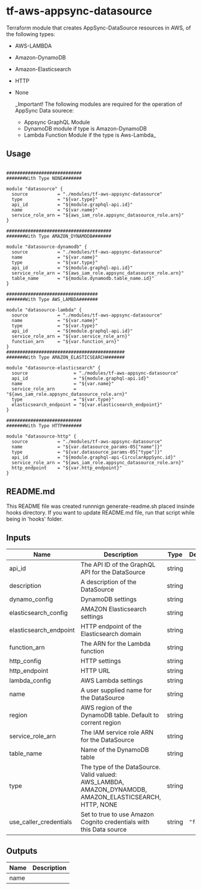 
# tf-aws-appsync-datasource

Terraform module that creates AppSync-DataSource resources in AWS, of the following types:

* AWS-LAMBDA
* Amazon-DynamoDB
* Amazon-Elasticsearch
* HTTP
* None

  _Important!
    The following modules are required for the operation of AppSync Data sourece:
  * Appsync GraphQL Module
  * DynamoDB module if type is Amazon-DynamoDB
  * Lambda Function Module if the type is Aws-Lambda_


## Usage

```hcl

############################
#######With Type NONE#######

module "datasource" {
  source           = "./modules/tf-aws-appsync-datasource"
  type             = "${var.type}"
  api_id           = "${module.graphql-api.id}"
  name             = "${var.name}"
  service_role_arn = "${aws_iam_role.appsync_datasource_role.arn}"
}

#######################################
#######With Type AMAZON_DYNAMODB#######

module "datasource-dynamodb" {
  source           = "./modules/tf-aws-appsync-datasource"
  name             = "${var.name}"
  type             = "${var.type}"
  api_id           = "${module.graphql-api.id}"
  service_role_arn = "${aws_iam_role.appsync_datasource_role.arn}"
  table_name       = "${module.dynamodb.table_name.id}"
}

##################################
#######With Type AWS_LAMBDA#######

module "datasource-lambda" {
  source           = "./modules/tf-aws-appsync-datasource"
  name             = "${var.name}"
  type             = "${var.type}"
  api_id           = "${module.graphql-api.id}"
  service_role_arn = "${var.service_role_arn}"
  function_arn     = "${var.function_arn}"
}
############################################
#######With Type AMAZON_ELASTICSEARCH#######

module "datasource-elasticsearch" {
  source                 = "./modules/tf-aws-appsync-datasource"
  api_id                 = "${module.graphql-api.id}"
  name                   = "${var.name}"
  service_role_arn       = "${aws_iam_role.appsync_datasource_role.arn}"
  type                   = "${var.type}"
  elasticsearch_endpoint = "${var.elasticsearch_endpoint}"
}

############################
#######With Type HTTP#######

module "datasource-http" {
  source           = "./modules/tf-aws-appsync-datasource"
  name             = "${var.datasource_params-05["name"]}"
  type             = "${var.datasource_params-05["type"]}"
  api_id           = "${module.graphql-api-CircularAppSync.id}"
  service_role_arn = "${aws_iam_role.appsync_datasource_role.arn}"
  http_endpoint    = "${var.http_endpoint}"
}
```
## README.md
This README file was created runnnign generate-readme.sh placed insinde hooks directory.
If you want to update README.md file, run that script while being in 'hooks' folder.
## Inputs

| Name | Description | Type | Default | Required |
|------|-------------|:----:|:-----:|:-----:|
| api\_id | The API ID of the GraphQL API for the DataSource | string | n/a | yes |
| description | A description of the DataSource | string | `""` | no |
| dynamo\_config | DynamoDB settings | string | `""` | no |
| elasticsearch\_config | AMAZON Elasticsearch settings | string | `""` | no |
| elasticsearch\_endpoint | HTTP endpoint of the Elasticsearch domain | string | `""` | no |
| function\_arn | The ARN for the Lambda function | string | `""` | no |
| http\_config | HTTP settings | string | `""` | no |
| http\_endpoint | HTTP URL | string | `""` | no |
| lambda\_config | AWS Lambda settings | string | `""` | no |
| name | A user supplied name for the DataSource | string | n/a | yes |
| region | AWS region of the DynamoDB table. Default to corrent region | string | `""` | no |
| service\_role\_arn | The IAM service role ARN for the DataSource | string | `""` | no |
| table\_name | Name of the DynamoDB table | string | `""` | no |
| type | The type of the DataSource. Valid valued: AWS_LAMBDA, AMAZON_DYNAMODB, AMAZON_ELASTICSEARCH, HTTP, NONE | string | n/a | yes |
| use\_caller\_credentials | Set to true to use Amazon Cognito credentials with this Data source | string | `"false"` | no |

## Outputs

| Name | Description |
|------|-------------|
| name |  |

